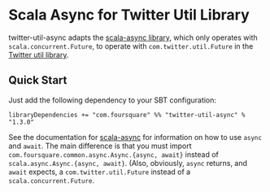 # Scala Async for Twitter Util Library

twitter-util-async adapts the [scala-async library](https://github.com/scala/async), which only operates with
`scala.concurrent.Future`, to operate with `com.twitter.util.Future` in the
[Twitter util library](https://github.com/twitter/util).

## Quick Start

Just add the following dependency to your SBT configuration:

    libraryDependencies += "com.foursquare" %% "twitter-util-async" % "1.3.0"

See the documentation for [scala-async](https://github.com/scala/async) for information on how to use `async`
and `await`. The main difference is that you must import `com.foursquare.common.async.Async.{async, await}`
instead of `scala.async.Async.{async, await}`. (Also, obviously, `async` returns, and `await` expects, a
`com.twitter.util.Future` instead of a `scala.concurrent.Future`.
